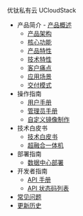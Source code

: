 <div class="sidebar_title icon-product__ucloudstack">优钛私有云 UCloudStack</div>


- 产品简介
	  - [产品概述](/UCloudStack/README.md)
    - [产品架构](/UCloudStack/arch.md)
    - [核心功能](/UCloudStack/features.md)
    - [产品特性](/UCloudStack/advantages.md)
    - [技术特性](/UCloudStack/techadv.md)
    - [客户痛点](/UCloudStack/painpoint.md)
    - [应用场景](/UCloudStack/scenario.md)
    - [交付模式](/UCloudStack/deliver.md)
- 操作指南  
    - [用户手册](/UCloudStack/UserGuide/README.md)
    - [管理员手册](/UCloudStack/AdminGuide/README.md)
    - [自定义镜像制作](/UCloudStack/CustomImage/CustomImage.md)
- 技术白皮书
    - [技术白皮书](/UCloudStack/TechWhitepaper/TechWhitepaper.md)
    - [超融合一体机](/UCloudStack/UHyperBox/UHyperBox.md)
- 部署指南
    - [数据中心部署](/UCloudStack/DataCenterDeploy/DataCenterDeploy.md)
- 开发者指南 
    - [API 手册](/UCloudStack/APIGuide/README.md)
    - [API 状态码列表](/UCloudStack/APIGuide/APIRetcode/APIRetcode.md)
- [常见问题](/UCloudStack/faq.md)
- [更新历史](/UCloudStack/Changelog/README.md)








